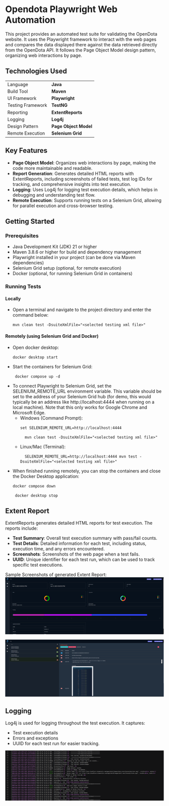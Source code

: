 # Opendota Playwright Web Automation
This project provides an automated test suite for validating the OpenDota website. It uses the Playwright framework to interact with the web pages and compares the data displayed there against the data retrieved directly from the OpenDota API. It follows the Page Object Model design pattern, organizing web interactions by page.

## Technologies Used
|                   |                       |
| ----------------- | --------------------- |
| Language          | **Java**              |
| Build Tool        | **Maven**             |
| UI Framework      | **Playwright**        |
| Testing Framework | **TestNG**            |
| Reporting         | **ExtentReports**     |
| Logging           | **Log4j**             |
| Design Pattern    | **Page Object Model** |
| Remote Execution  | **Selenium Grid**     |

## Key Features

- **Page Object Model**: Organizes web interactions by page, making the code more maintainable and readable.
- **Report Generation**: Generates detailed HTML reports with ExtentReports, including screenshots of failed tests, test log IDs for tracking, and comprehensive insights into test execution.
- **Logging**: Uses Log4j for logging test execution details, which helps in debugging and understanding test flow.
- **Remote Execution**: Supports running tests on a Selenium Grid, allowing for parallel execution and cross-browser testing.

## Getting Started
### Prerequisites
- Java Development Kit (JDK) 21 or higher
- Maven 3.8.6 or higher for build and dependency management
- Playwright installed in your project (can be done via Maven dependencies)
- Selenium Grid setup (optional, for remote execution)
- Docker (optional, for running Selenium Grid in containers)

### Running Tests
#### Locally
- Open a terminal and navigate to the project directory and enter the command below:
   ```shell
   mvn clean test -DsuiteXmlFile="<selected testing xml file>"
   ```
#### Remotely (using Selenium Grid and Docker)
- Open docker desktop:
   ```shell
   docker desktop start
   ```
- Start the containers for Selenium Grid:
   ```shell
    docker compose up -d
    ```
- To connect Playwright to Selenium Grid, set the SELENIUM_REMOTE_URL environment variable. This variable should be set to the address of your Selenium Grid hub (for demo, this would typically be an address like http://localhost:4444 when running on a local machine). Note that this only works for Google Chrome and Microsoft Edge.
    - Windows (Command Prompt):
      ```shell
      set SELENIUM_REMOTE_URL=http://localhost:4444
      ```
      ```shell
        mvn clean test -DsuiteXmlFile="<selected testing xml file>"
        ```
    - Linux/Mac (Terminal):
      ```shell
        SELENIUM_REMOTE_URL=http://localhost:4444 mvn test -DsuiteXmlFile="<selected testing xml file>"
        ```
- When finished running remotely, you can stop the containers and close the Docker Desktop application:
   ```shell
   docker compose down
   ```
  ```shell
   docker desktop stop
   ```
  
## Extent Report
ExtentReports generates detailed HTML reports for test execution. The reports include:
- **Test Summary**: Overall test execution summary with pass/fail counts.
- **Test Details**: Detailed information for each test, including status, execution time, and any errors encountered.
- **Screenshots**: Screenshots of the web page when a test fails.
- **UUID**: Unique identifier for each test run, which can be used to track specific test executions.

Sample Screenshots of generated Extent Report:
![extent_report_dashboard](readme-screenshots/extent_report_dashboard.png)

![extent_report_failed_test](readme-screenshots/extent_report_failed_test.png)

## Logging
Log4j is used for logging throughout the test execution. It captures:
- Test execution details
- Errors and exceptions
- UUID for each test run for easier tracking.

![generated_logs](readme-screenshots/logs.png)
